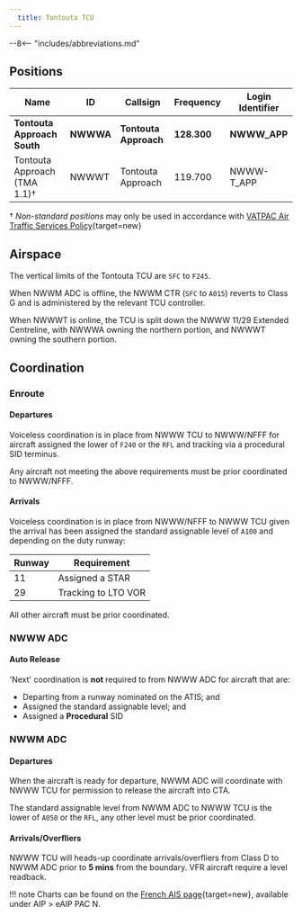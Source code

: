 ```yaml
---
  title: Tontouta TCU
---
```


--8<-- "includes/abbreviations.md"

## Positions

| Name               | ID      | Callsign       | Frequency        | Login Identifier              |
| ------------------ | --------------| -------------- | ---------------- | --------------------------------------|
| **Tontouta Approach South**|**NWWWA**| **Tontouta Approach**  | **128.300**         | **NWWW_APP**          |
| Tontouta Approach (TMA 1.1)†|NWWWT| Tontouta Approach  | 119.700         | NWWW-T_APP          |


† *Non-standard positions* may only be used in accordance with [VATPAC Air Traffic Services Policy](https://vatpac.org/publications/policies){target=new}

## Airspace
The vertical limits of the Tontouta TCU are `SFC` to `F245`.

When NWWM ADC is offline, the NWWM CTR (`SFC` to `A015`) reverts to Class G and is administered by the relevant TCU controller.

When NWWWT is online, the TCU is split down the NWWW 11/29 Extended Centreline, with NWWWA owning the northern portion, and NWWWT owning the southern portion.

## Coordination
### Enroute

#### Departures

Voiceless coordination is in place from NWWW TCU to NWWW/NFFF for aircraft assigned the lower of `F240` or the `RFL` and tracking via a procedural SID terminus.

Any aircraft not meeting the above requirements must be prior coordinated to NWWW/NFFF.

#### Arrivals

Voiceless coordination is in place from NWWW/NFFF to NWWW TCU given the arrival has been assigned the standard assignable level of `A100` and depending on the duty runway:

|Runway|Requirement|
|------|-----------|
|11|Assigned a STAR|
|29|Tracking to LTO VOR|

All other aircraft must be prior coordinated.

### NWWW ADC
#### Auto Release

'Next' coordination is **not** required to from NWWW ADC for aircraft that are:

- Departing from a runway nominated on the ATIS; and  
- Assigned the standard assignable level; and  
- Assigned a **Procedural** SID

### NWWM ADC
#### Departures

When the aircraft is ready for departure, NWWM ADC will coordinate with NWWW TCU for permission to release the aircraft into CTA.

The standard assignable level from NWWM ADC to NWWW TCU is the lower of `A050` or the `RFL`, any other level must be prior coordinated.

#### Arrivals/Overfliers
NWWW TCU will heads-up coordinate arrivals/overfliers from Class D to NWWM ADC prior to **5 mins** from the boundary.
VFR aircraft require a level readback.  

!!! note
    Charts can be found on the [French AIS page](https://www.sia.aviation-civile.gouv.fr/){target=new}, available under AIP > eAIP PAC N.




